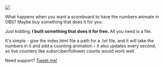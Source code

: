 <img src="https://i.imgur.com/vUvbn2o.png">

<p>What happens when you want a scoreboard to have the numbers animate in OBS? Maybe buy something that does it for you.</p>
</p>Just kidding.<b> I built something that does it for free. </b>All you need is a file.</p>

<p>It's simple - give the index.html file a path for a .txt file, and it will take the numbers in it and add a counting animation - it also updates every second, so live counters like subsrciber/follower counts would work well.</p>

<p>Need support? <a href="https://twitter.com/natopower">Tweet me!</a>
